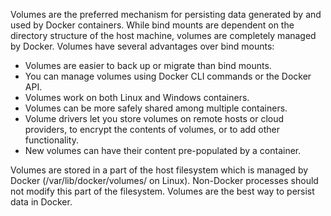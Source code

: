Volumes are the preferred mechanism for persisting data generated by and used by Docker containers. While bind mounts are dependent on the directory structure of the host machine, volumes are completely managed by Docker. Volumes have several advantages over bind mounts:

* Volumes are easier to back up or migrate than bind mounts.
* You can manage volumes using Docker CLI commands or the Docker API.
* Volumes work on both Linux and Windows containers.
* Volumes can be more safely shared among multiple containers.
* Volume drivers let you store volumes on remote hosts or cloud providers, to encrypt the contents of volumes, or to add other functionality.
* New volumes can have their content pre-populated by a container.

Volumes are stored in a part of the host filesystem which is managed by Docker (/var/lib/docker/volumes/ on Linux). Non-Docker processes should not modify this part of the filesystem. Volumes are the best way to persist data in Docker.
